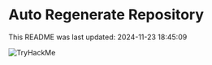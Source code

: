 # Auto Regenerate Repository

This README was last updated: 2024-11-23 18:45:09

 ![TryHackMe](https://tryhackme.com/badge/533634)